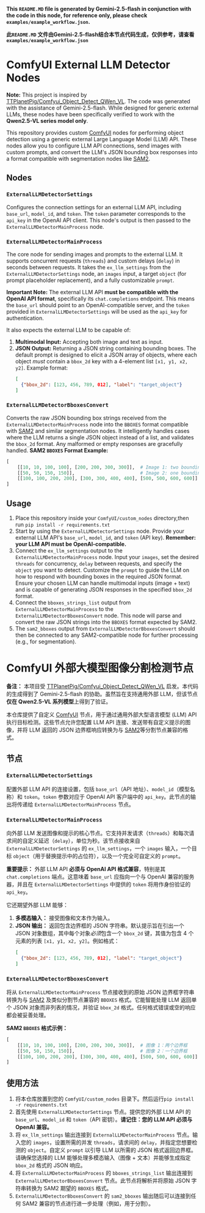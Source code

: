 **This `README.MD` file is generated by Gemini-2.5-flash in conjunction with the code in this node, for reference only, please check `examples/example_workflow.json`.**

**此`README.MD` 文件由Gemini-2.5-flash结合本节点代码生成，仅供参考，请查看`examples/example_workflow.json`**

# ComfyUI External LLM Detector Nodes

**Note:** This project is inspired by [TTPlanetPig/Comfyui_Object_Detect_QWen_VL](https://github.com/TTPlanetPig/Comfyui_Object_Detect_QWen_VL). The code was generated with the assistance of Gemini-2.5-flash. While designed for generic external LLMs, these nodes have been specifically verified to work with the **Qwen2.5-VL series model only**.

This repository provides custom [ComfyUI](https://github.com/comfyanonymous/ComfyUI) nodes for performing object detection using a generic external Large Language Model (LLM) API. These nodes allow you to configure LLM API connections, send images with custom prompts, and convert the LLM's JSON bounding box responses into a format compatible with segmentation nodes like [SAM2](https://github.com/chflame163/ComfyUI_LayerStyle_Advance).

## Nodes

### `ExternalLLMDetectorSettings`
Configures the connection settings for an external LLM API, including `base_url`, `model_id`, and `token`. The `token` parameter corresponds to the `api_key` in the OpenAI API client. This node's output is then passed to the `ExternalLLMDetectorMainProcess` node.

### `ExternalLLMDetectorMainProcess`
The core node for sending images and prompts to the external LLM. It supports concurrent requests (`threads`) and custom delays (`delay`) in seconds between requests. It takes the `ex_llm_settings` from the `ExternalLLMDetectorSettings` node, an `images` input, a target `object` (for prompt placeholder replacement), and a fully customizable `prompt`.

**Important Note:** The external LLM API **must be compatible with the OpenAI API format**, specifically its `chat.completions` endpoint. This means the `base_url` should point to an OpenAI-compatible server, and the `token` provided in `ExternalLLMDetectorSettings` will be used as the `api_key` for authentication.

It also expects the external LLM to be capable of:
1.  **Multimodal Input:** Accepting both image and text as input.
2.  **JSON Output:** Returning a JSON string containing bounding boxes. The default prompt is designed to elicit a JSON array of objects, where each object *must* contain a `bbox_2d` key with a 4-element list `[x1, y1, x2, y2]`. Example format:
    ```json
    [
      {"bbox_2d": [123, 456, 789, 012], "label": "target_object"}
    ]
    ```

### `ExternalLLMDetectorBboxesConvert`
Converts the raw JSON bounding box strings received from the `ExternalLLMDetectorMainProcess` node into the `BBOXES` format compatible with [SAM2](https://github.com/chflame163/ComfyUI_LayerStyle_Advance) and similar segmentation nodes. It intelligently handles cases where the LLM returns a single JSON object instead of a list, and validates the `bbox_2d` format. Any malformed or empty responses are gracefully handled.
**SAM2 `BBOXES` Format Example:**
```python
[
    [[10, 10, 100, 100], [200, 200, 300, 300]],  # Image 1: two bounding boxes
    [[50, 50, 150, 150]],                        # Image 2: one bounding box
    [[100, 100, 200, 200], [300, 300, 400, 400], [500, 500, 600, 600]] # Image 3: three bounding boxes
]
```

## Usage
1.  Place this repository inside your `ComfyUI/custom_nodes` directory,then run `pip install -r requirements.txt`
2.  Start by using the `ExternalLLMDetectorSettings` node. Provide your external LLM API's `base_url`, `model_id`, and `token` (API key). **Remember: your LLM API must be OpenAI-compatible.**
3.  Connect the `ex_llm_settings` output to the `ExternalLLMDetectorMainProcess` node. Input your `images`, set the desired `threads` for concurrency, `delay` between requests, and specify the `object` you want to detect. Customize the `prompt` to guide the LLM on how to respond with bounding boxes in the required JSON format. Ensure your chosen LLM can handle multimodal inputs (image + text) and is capable of generating JSON responses in the specified `bbox_2d` format.
4.  Connect the `bboxes_strings_list` output from `ExternalLLMDetectorMainProcess` to the `ExternalLLMDetectorBboxesConvert` node. This node will parse and convert the raw JSON strings into the `BBOXES` format expected by SAM2.
5.  The `sam2_bboxes` output from `ExternalLLMDetectorBboxesConvert` should then be connected to any SAM2-compatible node for further processing (e.g., for segmentation).

# ComfyUI 外部大模型图像分割检测节点

**备注：** 本项目受 [TTPlanetPig/Comfyui_Object_Detect_QWen_VL](https://github.com/TTPlanetPig/Comfyui_Object_Detect_QWen_VL) 启发。本代码的生成得到了 Gemini-2.5-flash 的协助。虽然旨在支持通用外部 LLM，但该节点**仅在 Qwen2.5-VL 系列模型**上得到了验证。

本仓库提供了自定义 [ComfyUI](https://github.com/comfyanonymous/ComfyUI) 节点，用于通过通用外部大型语言模型 (LLM) API 执行目标检测。这些节点允许您配置 LLM API 连接、发送带有自定义提示的图像，并将 LLM 返回的 JSON 边界框响应转换为与 [SAM2](https://github.com/chflame163/ComfyUI_LayerStyle_Advance)等分割节点兼容的格式。

## 节点

### `ExternalLLMDetectorSettings`
配置外部 LLM API 的连接设置，包括 `base_url`（API 地址）、`model_id`（模型名称）和 `token`。`token` 参数对应于 OpenAI API 客户端中的 `api_key`。此节点的输出将传递给 `ExternalLLMDetectorMainProcess` 节点。

### `ExternalLLMDetectorMainProcess`
向外部 LLM 发送图像和提示的核心节点。它支持并发请求（`threads`）和每次请求间的自定义延迟（`delay`），单位为秒。该节点接收来自 `ExternalLLMDetectorSettings` 的 `ex_llm_settings`，一个 `images` 输入，一个目标 `object`（用于替换提示中的占位符），以及一个完全可自定义的 `prompt`。

**重要提示：** 外部 LLM API **必须与 OpenAI API 格式兼容**，特别是其 `chat.completions` 端点。这意味着 `base_url` 应指向一个与 OpenAI 兼容的服务器，并且在 `ExternalLLMDetectorSettings` 中提供的 `token` 将用作身份验证的 `api_key`。

它还期望外部 LLM 能够：
1.  **多模态输入：** 接受图像和文本作为输入。
2.  **JSON 输出：** 返回包含边界框的 JSON 字符串。默认提示旨在引出一个 JSON 对象数组，其中每个对象*必须*包含一个 `bbox_2d` 键，其值为包含 4 个元素的列表 `[x1, y1, x2, y2]`。例如格式：
    ```json
    [
      {"bbox_2d": [123, 456, 789, 012], "label": "target_object"}
    ]
    ```

### `ExternalLLMDetectorBboxesConvert`
将从 `ExternalLLMDetectorMainProcess` 节点接收到的原始 JSON 边界框字符串转换为与 [SAM2](https://github.com/chflame163/ComfyUI_LayerStyle_Advance) 及类似分割节点兼容的 `BBOXES` 格式。它能智能处理 LLM 返回单个 JSON 对象而非列表的情况，并验证 `bbox_2d` 格式。任何格式错误或空的响应都会被妥善处理。

**SAM2 `BBOXES` 格式示例：**
```python
[
    [[10, 10, 100, 100], [200, 200, 300, 300]],  # 图像 1：两个边界框
    [[50, 50, 150, 150]],                        # 图像 2：一个边界框
    [[100, 100, 200, 200], [300, 300, 400, 400], [500, 500, 600, 600]] # 图像 3：三个边界框
]
```

## 使用方法
1.  将本仓库放置到您的 `ComfyUI/custom_nodes` 目录下。然后运行`pip install -r requirements.txt`
2.  首先使用 `ExternalLLMDetectorSettings` 节点。提供您的外部 LLM API 的 `base_url`、`model_id` 和 `token`（API 密钥）。**请记住：您的 LLM API 必须与 OpenAI 兼容。**
3.  将 `ex_llm_settings` 输出连接到 `ExternalLLMDetectorMainProcess` 节点。输入您的 `images`，设置所需的并发 `threads`，请求间的 `delay`，并指定您想要检测的 `object`。自定义 `prompt` 以引导 LLM 以所需的 JSON 格式返回边界框。请确保您选择的 LLM 能够处理多模态输入（图像 + 文本）并能够生成指定 `bbox_2d` 格式的 JSON 响应。
4.  将 `ExternalLLMDetectorMainProcess` 的 `bboxes_strings_list` 输出连接到 `ExternalLLMDetectorBboxesConvert` 节点。此节点将解析并将原始 JSON 字符串转换为 SAM2 期望的 `BBOXES` 格式。
5.  `ExternalLLMDetectorBboxesConvert` 的 `sam2_bboxes` 输出随后可以连接到任何 SAM2 兼容的节点进行进一步处理（例如，用于分割）。
